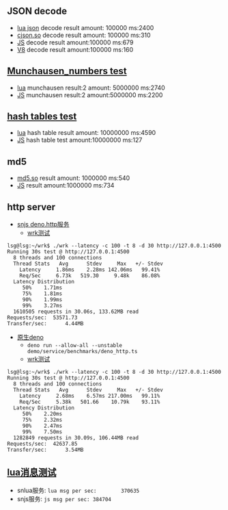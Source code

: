 ## JSON decode
* [lua json](https://github.com/lsg2020/skynet_ts_demo/blob/demo/service/benchmarks/json_lua.lua) decode result  amount: 100000          ms:2400
* [cjson.so](https://github.com/lsg2020/skynet_ts_demo/blob/demo/service/benchmarks/json_cjson.lua) decode result     amount: 100000          ms:310
* [JS](https://github.com/lsg2020/skynet_ts_demo/blob/demo/demo/service/benchmarks/pure_js_json.ts) decode result   amount:100000           ms:679
* [V8](https://github.com/lsg2020/skynet_ts_demo/blob/demo/demo/service/benchmarks/v8_json.ts) decode result   amount:100000           ms:160

## [Munchausen_numbers test](http://rosettacode.org/wiki/Munchausen_numbers)
* [lua](https://github.com/lsg2020/skynet_ts_demo/blob/demo/service/benchmarks/munchausen.lua) munchausen result:2         amount: 5000000         ms:2740
* [JS](https://github.com/lsg2020/skynet_ts_demo/blob/demo/demo/service/benchmarks/munchausen.ts) munchausen result:2  amount:5000000          ms:2200

## [hash tables test](https://gist.github.com/spion/3049314)
* [lua](https://github.com/lsg2020/skynet_ts_demo/blob/demo/service/benchmarks/hash_table.lua) hash table result   amount: 10000000                ms:4590
* [JS](https://github.com/lsg2020/skynet_ts_demo/blob/demo/demo/service/benchmarks/hash_table.ts) hash table test      amount:10000000         ms:127

## md5
* [md5.so](https://github.com/lsg2020/skynet_ts_demo/blob/demo/service/benchmarks/md5_luac.lua) result       amount: 1000000         ms:540
* [JS](https://github.com/lsg2020/skynet_ts_demo/blob/demo/demo/service/benchmarks/md5.ts) result     amount:1000000          ms:734


## http server
* [snjs deno.http服务](https://github.com/lsg2020/skynet_ts_demo/blob/demo/demo/service/benchmarks/http.ts)
    * [wrk测试](https://github.com/wg/wrk)
```
lsg@lsg:~/wrk$ ./wrk --latency -c 100 -t 8 -d 30 http://127.0.0.1:4500
Running 30s test @ http://127.0.0.1:4500
  8 threads and 100 connections
  Thread Stats   Avg      Stdev     Max   +/- Stdev
    Latency     1.86ms    2.28ms 142.06ms   99.41%
    Req/Sec     6.73k   519.30     9.48k    86.08%
  Latency Distribution
     50%    1.71ms
     75%    1.81ms
     90%    1.99ms
     99%    3.27ms
  1610505 requests in 30.06s, 133.62MB read
Requests/sec:  53571.73
Transfer/sec:      4.44MB
```

* [原生deno](https://github.com/lsg2020/skynet_ts_demo/blob/demo/demo/service/benchmarks/deno_http.ts)
    * `deno run --allow-all --unstable demo/service/benchmarks/deno_http.ts`
    * [wrk测试](https://github.com/wg/wrk)
```
lsg@lsg:~/wrk$ ./wrk --latency -c 100 -t 8 -d 30 http://127.0.0.1:4500
Running 30s test @ http://127.0.0.1:4500
  8 threads and 100 connections
  Thread Stats   Avg      Stdev     Max   +/- Stdev
    Latency     2.68ms    6.57ms 217.00ms   99.11%
    Req/Sec     5.38k   501.66    10.79k    93.11%
  Latency Distribution
     50%    2.20ms
     75%    2.32ms
     90%    2.47ms
     99%    7.50ms
  1282849 requests in 30.09s, 106.44MB read
Requests/sec:  42637.85
Transfer/sec:      3.54MB
```

## [lua消息测试](https://github.com/lsg2020/skynet_ts_demo/blob/demo/demo/service/benchmarks/lua_msg.ts)
* snlua服务: `lua msg per sec:        370635`
* snjs服务: `js msg per sec: 384704`
